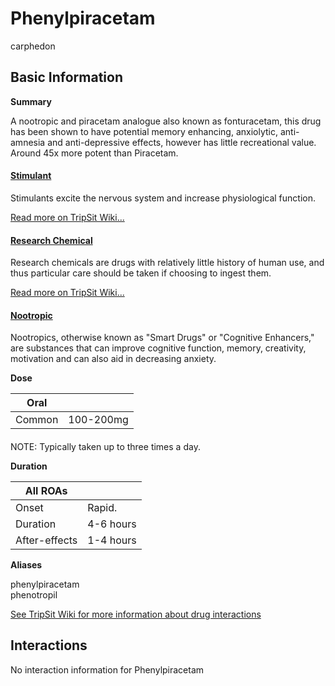 # Phenylpiracetam

carphedon

## Basic Information

**Summary**

A nootropic and piracetam analogue also known as fonturacetam, this drug has been shown to have potential memory enhancing, anxiolytic, anti-amnesia and anti-depressive effects, however has little recreational value. Around 45x more potent than Piracetam.

#### [Stimulant](/category/stimulant)

Stimulants excite the nervous system and increase physiological function.

[Read more on TripSit Wiki...](#{category.wiki})

#### [Research Chemical](/category/research-chemical)

Research chemicals are drugs with relatively little history of human use, and thus particular care should be taken if choosing to ingest them.

[Read more on TripSit Wiki...](#{category.wiki})

#### [Nootropic](/category/nootropic)

Nootropics, otherwise known as "Smart Drugs" or "Cognitive Enhancers," are substances that can improve cognitive function, memory, creativity, motivation and can also aid in decreasing anxiety.

**Dose**

| Oral   |           |
| ------ | --------- |
| Common | 100-200mg |

#### 

 NOTE: Typically taken up to three times a day.

**Duration**

| All ROAs      |           |
| ------------- | --------- |
| Onset         | Rapid.    |
| Duration      | 4-6 hours |
| After-effects | 1-4 hours |

**Aliases**

phenylpiracetam  
phenotropil  

[See TripSit Wiki for more information about drug interactions](http://combo.tripsit.me/)

## Interactions

No interaction information for Phenylpiracetam